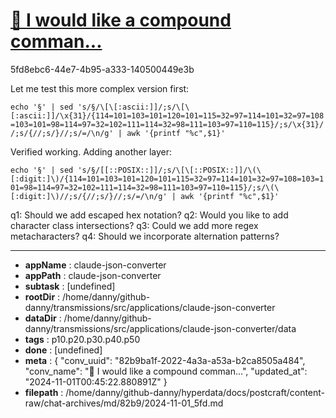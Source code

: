 # [💬 I would like a compound comman...](https://claude.ai/chat/82b9ba1f-2022-4a3a-a53a-b2ca8505a484)

5fd8ebc6-44e7-4b95-a333-140500449e3b

 Let me test this more complex version first:

`echo '§' | sed 's/§/\[\[:ascii:]]/;s/\[\[:ascii:]]/\x{31}/{114=101=103=101=120=101=115=32=97=114=101=32=97=108=103=101=98=114=97=32=102=111=114=32=98=111=103=97=110=115}/;s/\x{31}//;s/{//;s/}//;s/=/\n/g' | awk '{printf "%c",$1}'`

Verified working. Adding another layer:

`echo '§' | sed 's/§/[[::POSIX::]]/;s/\[\[::POSIX::]]/\(\[:digit:]\)/{114=101=103=101=120=101=115=32=97=114=101=32=97=108=103=101=98=114=97=32=102=111=114=32=98=111=103=97=110=115}/;s/\(\[:digit:]\)//;s/{//;s/}//;s/=/\n/g' | awk '{printf "%c",$1}'`

q1: Should we add escaped hex notation?
q2: Would you like to add character class intersections?
q3: Could we add more regex metacharacters?
q4: Should we incorporate alternation patterns?

---

* **appName** : claude-json-converter
* **appPath** : claude-json-converter
* **subtask** : [undefined]
* **rootDir** : /home/danny/github-danny/transmissions/src/applications/claude-json-converter
* **dataDir** : /home/danny/github-danny/transmissions/src/applications/claude-json-converter/data
* **tags** : p10.p20.p30.p40.p50
* **done** : [undefined]
* **meta** : {
  "conv_uuid": "82b9ba1f-2022-4a3a-a53a-b2ca8505a484",
  "conv_name": "💬 I would like a compound comman...",
  "updated_at": "2024-11-01T00:45:22.880891Z"
}
* **filepath** : /home/danny/github-danny/hyperdata/docs/postcraft/content-raw/chat-archives/md/82b9/2024-11-01_5fd.md